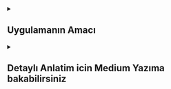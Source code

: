    <details>
    <summary><h2>Uygulamanın Amacı </h2></summary>
    Protocol-Oriented Programming ve MVVM ile iOS Uygulaması: Bir Senaryo
    Senaryo: Bir iOS uygulamamız var. Kullanıcı uygulamayı açtığında eğer giriş yapmışsa ana sayfaya (MainViewController) yönlendiriliyor. Eğer giriş yapmamışsa giriş yapma sayfasına (LoginViewController) yönlendiriliyor. Bu kontrol işlemini protocol-oriented programming (POP) ve MVVM mimarisi kullanarak gerçekleştiriyoruz.
    Senaryonun işleyişini basit bir yapıda, temiz kod ilkelerine uygun şekilde gerçekleştirdik. Protocol-Oriented Programming prensibini benimseyerek bağımlılıkları azaltmak ve test edilebilir bir yapı oluşturmak amacıyla belirli bileşenlerimizi protokoller ile soyutladık
  </details>

   <details>
    <summary><h2>Detaylı Anlatim icin Medium Yazıma bakabilirsiniz</h2></summary>
    👉 **[Medium Makalemi Okuyun](https://medium.com/@erenelci/swift-ile-protocol-oriented-programming-ve-mvvm-tasarımının-uygulamalı-anlatım-5b63f8f869d5)**  
  </details>
